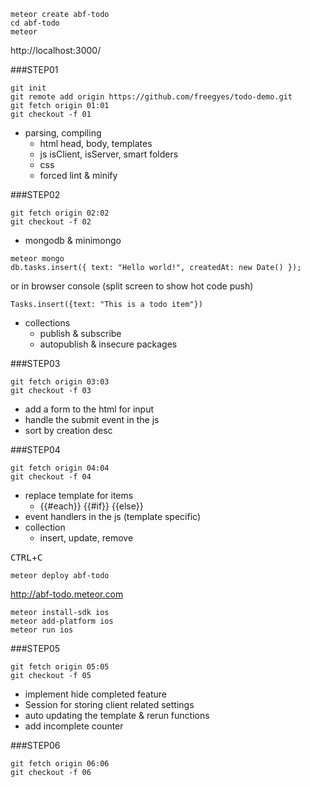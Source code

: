 ````
meteor create abf-todo
cd abf-todo
meteor
````

http://localhost:3000/

###STEP01

````
git init
git remote add origin https://github.com/freegyes/todo-demo.git
git fetch origin 01:01
git checkout -f 01
````

- parsing, compiling
    - html head, body, templates
    - js isClient, isServer, smart folders
    - css
    - forced lint & minify

###STEP02

````
git fetch origin 02:02
git checkout -f 02
````

- mongodb & minimongo

````
meteor mongo
db.tasks.insert({ text: "Hello world!", createdAt: new Date() });
````

or in browser console (split screen to show hot code push)

````
Tasks.insert({text: "This is a todo item"})
````

- collections
    + publish & subscribe
    + autopublish & insecure packages 

###STEP03

````
git fetch origin 03:03
git checkout -f 03
````

  - add a form to the html for input
  - handle the submit event in the js
  - sort by creation desc

###STEP04

````
git fetch origin 04:04
git checkout -f 04
````

  - replace template for items
      + {{#each}} {{#if}} {{else}}
  - event handlers in the js (template specific)
  - collection
      + insert, update, remove

<kbd>CTRL</kbd>+<kbd>C</kbd>

````
meteor deploy abf-todo
````

http://abf-todo.meteor.com

````
meteor install-sdk ios
meteor add-platform ios
meteor run ios
````

###STEP05

````
git fetch origin 05:05
git checkout -f 05
````

  - implement hide completed feature
  - Session for storing client related settings
  - auto updating the template & rerun functions
  - add incomplete counter 

###STEP06

````
git fetch origin 06:06
git checkout -f 06
````
